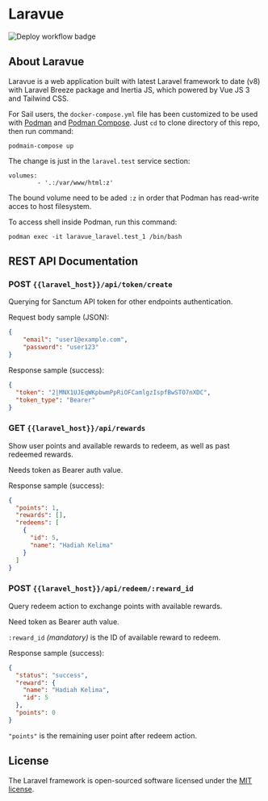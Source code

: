 # Laravue

![Deploy workflow badge](https://github.com/baddwin/laravue/actions/workflows/deploy.yml/badge.svg)

## About Laravue

Laravue is a web application built with latest Laravel framework to date (v8) with
Laravel Breeze package and Inertia JS, which powered by Vue JS 3 and Tailwind CSS.

For Sail users, the `docker-compose.yml` file has been customized
to be used with [Podman](https://podman.io) and [Podman Compose](https://github.com/containers/podman-compose).
Just `cd` to clone directory of this repo, then run command:

    podmain-compose up

The change is just in the `laravel.test` service section:

    volumes:
            - '.:/var/www/html:z'

The bound volume need to be aded `:z` in order that Podman has read-write acces to host filesystem.

To access shell inside Podman, run this command:

    podman exec -it laravue_laravel.test_1 /bin/bash

## REST API Documentation

### POST `{{laravel_host}}/api/token/create`

Querying for Sanctum API token for other endpoints authentication.

Request body sample (JSON):

```json
{
	"email": "user1@example.com",
	"password": "user123"
}
```

Response sample (success):

```json
{
  "token": "2|MNX1UJEqWKpbwmPpRiOFCamlgzIspfBwSTO7nXDC",
  "token_type": "Bearer"
}
```

### GET `{{laravel_host}}/api/rewards`

Show user points and available rewards to redeem,
as well as past redeemed rewards.

Needs token as Bearer auth value.

Response sample (success):

```json
{
  "points": 1,
  "rewards": [],
  "redeems": [
    {
      "id": 5,
      "name": "Hadiah Kelima"
    }
  ]
}
```

### POST `{{laravel_host}}/api/redeem/:reward_id`

Query redeem action to exchange points with available rewards.

Need token as Bearer auth value.

`:reward_id` *(mandatory)* is the ID of available reward to redeem.

Response sample (success):

```json
{
  "status": "success",
  "reward": {
    "name": "Hadiah Kelima",
    "id": 5
  },
  "points": 0
}
```

`"points"` is the remaining user point after redeem action.

## License

The Laravel framework is open-sourced software licensed under the [MIT license](https://opensource.org/licenses/MIT).
